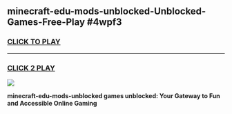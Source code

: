 
## minecraft-edu-mods-unblocked-Unblocked-Games-Free-Play #4wpf3
<h3>
<a href="https://us.freeplayer.one?title=minecraft-edu-mods-unblocked&ref=9M">CLICK TO PLAY</a></h3>
<hr>

<h3>
<a href="https://us.freeplayer.one?title=minecraft-edu-mods-unblocked&ref=9M">CLICK 2 PLAY</a>
  
</h3>

<a href="https://us.freeplayer.one?title=minecraft-edu-mods-unblocked&ref=9M"><img src="https://clearcache.store/games.png"></a>


**minecraft-edu-mods-unblocked games unblocked: Your Gateway to Fun and Accessible Online Gaming**
